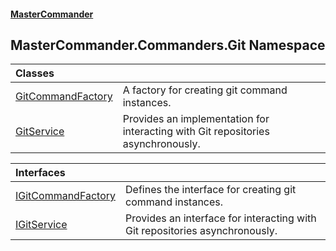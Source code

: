#### [MasterCommander](MasterCommander.md 'MasterCommander')

## MasterCommander.Commanders.Git Namespace

| Classes | |
| :--- | :--- |
| [GitCommandFactory](GitCommandFactory.md 'MasterCommander.Commanders.Git.GitCommandFactory') | A factory for creating git command instances. |
| [GitService](GitService.md 'MasterCommander.Commanders.Git.GitService') | Provides an implementation for interacting with Git repositories asynchronously. |

| Interfaces | |
| :--- | :--- |
| [IGitCommandFactory](IGitCommandFactory.md 'MasterCommander.Commanders.Git.IGitCommandFactory') | Defines the interface for creating git command instances. |
| [IGitService](IGitService.md 'MasterCommander.Commanders.Git.IGitService') | Provides an interface for interacting with Git repositories asynchronously. |
